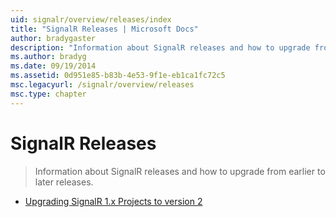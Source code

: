 ```yaml
---
uid: signalr/overview/releases/index
title: "SignalR Releases | Microsoft Docs"
author: bradygaster
description: "Information about SignalR releases and how to upgrade from earlier to later releases."
ms.author: bradyg
ms.date: 09/19/2014
ms.assetid: 0d951e85-b83b-4e53-9f1e-eb1ca1fc72c5
msc.legacyurl: /signalr/overview/releases
msc.type: chapter
---
```

# SignalR Releases

> Information about SignalR releases and how to upgrade from earlier to later releases.

- [Upgrading SignalR 1.x Projects to version 2](upgrading-signalr-1x-projects-to-20.md)

